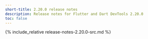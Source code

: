 ```yaml
---
short-title: 2.20.0 release notes
description: Release notes for Flutter and Dart DevTools 2.20.0
toc: false
---
```


{% include_relative release-notes-2.20.0-src.md %}